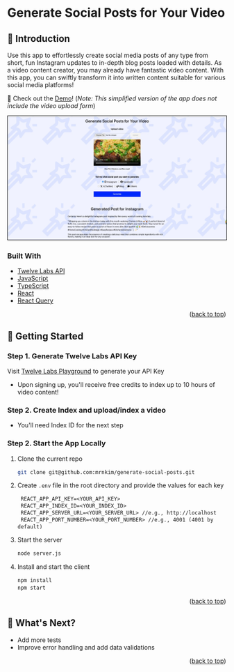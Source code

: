 <a id="readme-top"></a>

# Generate Social Posts for Your Video

## 👋 Introduction

Use this app to effortlessly create social media posts of any type from short, fun Instagram updates to in-depth blog posts loaded with details. As a video content creator, you may already have fantastic video content. With this app, you can swiftly transform it into written content suitable for various social media platforms!

📌 Check out the [Demo](https://generate-social-posts-vercel-client.vercel.app/)! (_Note: This simplified version of the app does not include the video upload form_)

<div align="center">
  <a href="https://generate-social-posts-vercel-client.vercel.app/">
    <img src="public/screenshot.jpeg" alt="search result screenshot" style="border: 1px solid black;" />
  </a>
</div>

### Built With

- [Twelve Labs API](https://docs.twelvelabs.io/docs)
- [JavaScript](https://developer.mozilla.org/en-US/docs/Web/JavaScript)
- [TypeScript](https://www.typescriptlang.org/)
- [React](https://react.dev/)
- [React Query](https://tanstack.com/query/latest)

<p align="right">(<a href="#readme-top">back to top</a>)</p>

## 🔑 Getting Started

### Step 1. Generate Twelve Labs API Key

Visit [Twelve Labs Playground](https://playground.twelvelabs.io/) to generate your API Key

- Upon signing up, you'll receive free credits to index up to 10 hours of video content!

### Step 2. Create Index and upload/index a video

- You'll need Index ID for the next step

### Step 2. Start the App Locally

1. Clone the current repo

   ```sh
   git clone git@github.com:mrnkim/generate-social-posts.git
   ```

2. Create `.env` file in the root directory and provide the values for each key

   ```
    REACT_APP_API_KEY=<YOUR_API_KEY>
    REACT_APP_INDEX_ID=<YOUR_INDEX_ID>
    REACT_APP_SERVER_URL=<YOUR_SERVER_URL> //e.g., http://localhost
    REACT_APP_PORT_NUMBER=<YOUR_PORT_NUMBER> //e.g., 4001 (4001 by default)
   ```

3. Start the server

   ```sh
   node server.js
   ```

4. Install and start the client

   ```sh
   npm install
   npm start
   ```

<p align="right">(<a href="#readme-top">back to top</a>)</p>

## 🎯 What's Next?

- Add more tests
- Improve error handling and add data validations

<p align="right">(<a href="#readme-top">back to top</a>)</p>
